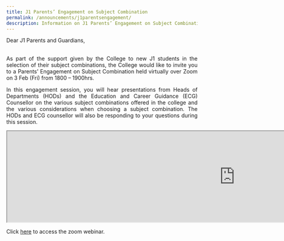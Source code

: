 ```yaml
---
title: J1 Parents’ Engagement on Subject Combination
permalink: /announcements/j1parentsengagement/
description: Information on J1 Parents’ Engagement on Subject Combination
---
```

<div align="justify">

<p>
Dear J1 Parents and Guardians,<br><br>

As part of the support given by the College to new J1 students in the selection of their subject combinations, the College would like to invite you to a Parents’ Engagement on Subject Combination held virtually over Zoom on 3 Feb (Fri) from 1800 – 1900hrs.</p>

<p>
In this engagement session, you will hear presentations from Heads of Departments (HODs) and the Education and Career Guidance (ECG) Counsellor on the various subject combinations offered in the college and the various considerations when choosing a subject combination. The HODs and ECG counsellor will also be responding to your questions during this session.</p>

<iframe src="https://docs.google.com/document/d/e/2PACX-1vSoa_r9LObBwnHJfVc3OQUFxmU_fDkKamw9AuqhH-PTtkA6dkvyH-YErnWoRRmwt0RErCT01BCIJTSD/pub?embedded=true" width="1200px" height="240px" scrolling="no"></iframe>

<p>Click <a href="https://moe-singapore.zoom.us/j/83351624402">here</a> to access the zoom webinar.</p>

</div>